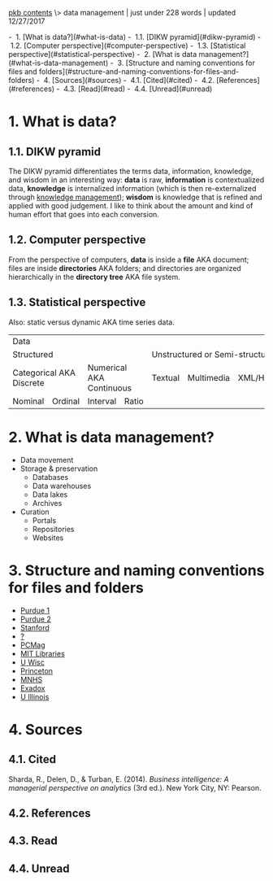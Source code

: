 <p class="path"><a href="../pkb.html">pkb contents</a> \> data management | just under 228 words | updated 12/27/2017</p><div class="TOC">- &nbsp;1. [What is data?](#what-is-data)
	- &nbsp;1.1. [DIKW pyramid](#dikw-pyramid)
	- &nbsp;1.2. [Computer perspective](#computer-perspective)
	- &nbsp;1.3. [Statistical perspective](#statistical-perspective)
- &nbsp;2. [What is data management?](#what-is-data-management)
- &nbsp;3. [Structure and naming conventions for files and folders](#structure-and-naming-conventions-for-files-and-folders)
- &nbsp;4. [Sources](#sources)
	- &nbsp;4.1. [Cited](#cited)
	- &nbsp;4.2. [References](#references)
	- &nbsp;4.3. [Read](#read)
	- &nbsp;4.4. [Unread](#unread)
</div>

# 1. What is data?

## 1.1. DIKW pyramid

The DIKW pyramid differentiates the terms data, information, knowledge, and wisdom in an interesting way: **data** is raw, **information** is contextualized data, **knowledge** is internalized information (which is then re-externalized through [knowledge management](https://jtkovacs.github.io/refs/km.html)); **wisdom** is knowledge that is refined and applied with good judgement. I like to think about the amount and kind of human effort that goes into each conversion.

## 1.2. Computer perspective

From the perspective of computers, **data** is inside a **file** AKA document; files are inside **directories** AKA folders; and directories are organized hierarchically in the **directory tree** AKA file system.

## 1.3. Statistical perspective

Also: static versus dynamic AKA time series data.

<table>
    <tr><td colspan=7>Data</td></tr>
    <tr><td colspan=4>Structured</td><td colspan=3>Unstructured or Semi-structured</td></tr>
    <tr><td colspan=2>Categorical AKA Discrete</td><td colspan=2>Numerical AKA Continuous</td><td>Textual</td><td>Multimedia</td><td>XML/HTML</td></tr>
    <tr><td>Nominal</td><td>Ordinal</td><td>Interval</td><td>Ratio</td><td colspan=3></td></tr>
</table>



# 2. What is data management?

- Data movement
- Storage & preservation
    - Databases
    - Data warehouses
    - Data lakes
    - Archives
- Curation
    - Portals
    - Repositories
    - Websites



# 3. Structure and naming conventions for files and folders

- [Purdue 1](http://guides.lib.purdue.edu/c.php?g=353013&p=2378293)
- [Purdue 2](http://guides.lib.purdue.edu/c.php?g=353013&p=2378293)
- [Stanford](https://library.stanford.edu/research/data-management-services/data-best-practices/best-practices-file-naming)
- [?](https://www2.le.ac.uk/services/research-data/organise-data/naming-files)
- [PCMag](http://www.pcmag.com/article2/0,2817,2385613,00.asp)
- [MIT Libraries](https://libraries.mit.edu/data-management/files/2014/05/FileOrg_20160121.pdf)
- [U Wisc](http://researchdata.wisc.edu/file-naming-and-versioning/)
- [Princeton](http://libguides.princeton.edu/c.php?g=102546&p=930626)
- [MNHS](http://www.mnhs.org/preserve/records/electronicrecords/erfnaming.php)
- [Exadox](http://www.exadox.com/en/articles/file-naming-convention-ten-rules-best-practice)
- [U Illinois](http://guides.library.illinois.edu/introdata/filenames)


# 4. Sources

## 4.1. Cited

Sharda, R., Delen, D., & Turban, E. (2014). _Business intelligence: A managerial perspective on analytics_ (3rd ed.). New York City, NY: Pearson.

## 4.2. References

## 4.3. Read

## 4.4. Unread
